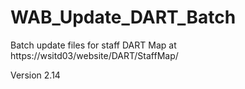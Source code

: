 # WAB_Update_DART_Batch
Batch update files for staff DART Map at https://wsitd03/website/DART/StaffMap/

Version 2.14
